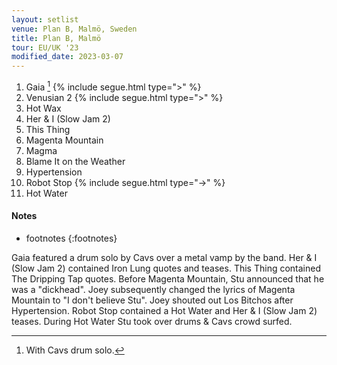 ```yaml
---
layout: setlist
venue: Plan B, Malmö, Sweden
title: Plan B, Malmö
tour: EU/UK '23
modified_date: 2023-03-07
---
```


1.  Gaia
    [^1]
    {% include segue.html type=">" %}
2.  Venusian 2
    {% include segue.html type=">" %}
3.  Hot Wax
4.  Her & I (Slow Jam 2)
5.  This Thing
6.  Magenta Mountain
7.  Magma
8.  Blame It on the Weather
9.  Hypertension
10. Robot Stop
    {% include segue.html type="->" %}
11. Hot Water

<!--snippet-->


#### Notes

[^1]: With Cavs drum solo.
* footnotes
{:footnotes}

Gaia featured a drum solo by Cavs over a metal vamp by the band. 
Her & I (Slow Jam 2) contained Iron Lung quotes and teases.
This Thing contained The Dripping Tap quotes.
Before Magenta Mountain, Stu announced that he was a "dickhead". Joey subsequently changed the lyrics of Magenta Mountain to "I don't believe Stu".
Joey shouted out Los Bitchos after Hypertension.
Robot Stop contained a Hot Water and Her & I (Slow Jam 2) teases.
During Hot Water Stu took over drums & Cavs crowd surfed.
